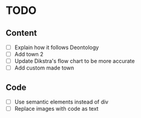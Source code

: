 # TODO

## Content

- [ ] Explain how it follows Deontology
- [ ] Add town 2
- [ ] Update Dikstra's flow chart to be more accurate
- [ ] Add custom made town

## Code

- [ ] Use semantic elements instead of div
- [ ] Replace images with code as text
